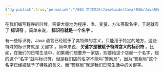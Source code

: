 ```yaml
---
{"dg-publish":true,"permalink":"/003 学习笔记/JavaGuide/Java/基础/Java基础常见面试题总结（上）/基本语法/2. 标识符和关键字的区别是什么？/","dgPassFrontmatter":true,"created":"2024-04-01T09:58:08.555+08:00","updated":"2024-06-01T10:46:50.691+08:00"}
---
```


在我们编写程序的时候，需要大量地为程序、类、变量、方法等取名字，于是就有了 **标识符** 。简单来说， **标识符就是一个名字** 。

有一些标识符，Java 语言已经赋予了其特殊的含义，只能用于特定的地方，这些特殊的标识符就是 关键字 。简单来说，**关键字是被赋予特殊含义的标识符** 。比如，在我们的日常生活中，如果我们想要开一家店，则要给这个店起一个名字，起的这个“名字”就叫标识符。但是我们店的名字不能叫“警察局”，因为“警察局”这个名字已经被赋予了特殊的含义，而“警察局”就是我们日常生活中的关键字。